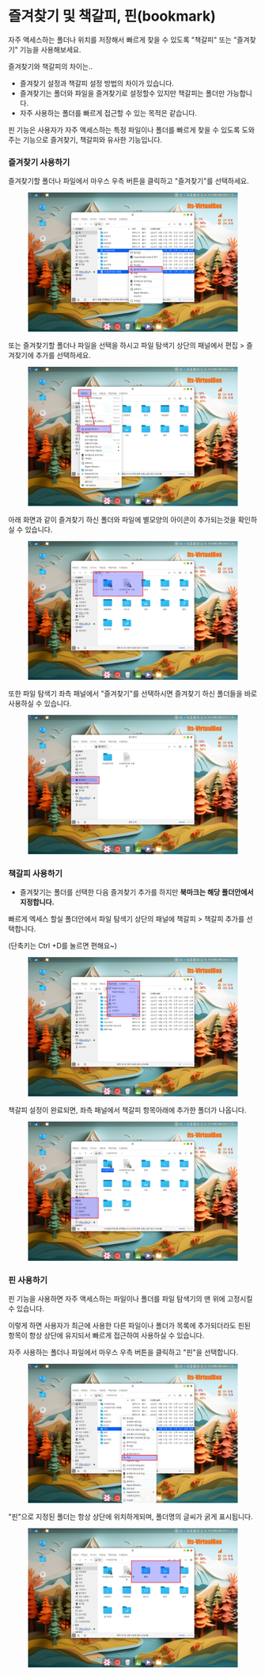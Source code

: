 # 즐겨찾기 및 책갈피, 핀(bookmark)

자주 액세스하는 폴더나 위치를 저장해서 빠르게 찾을 수 있도록 "책갈피" 또는 "즐겨찾기" 기능을 사용해보세요.



즐겨찾기와 책갈피의 차이는..&#x20;

* 즐겨찾기 설정과 책갈피 설정 방법의 차이가 있습니다.
* 즐겨찾기는 폴더와 파일을 즐겨찾기로 설정할수 있지만 책갈피는 폴더만 가능합니다.
* 자주 사용하는 폴더를 빠르게 접근할 수 있는 목적은 같습니다.&#x20;

핀 기능은 사용자가 자주 액세스하는 특정 파일이나 폴더를 빠르게 찾을 수 있도록 도와주는 기능으로 즐겨찾기, 책갈피와 유사한 기능입니다.&#x20;

### 즐겨찾기 사용하기

즐겨찾기할 폴더나 파일에서 마우스 우측 버튼을 클릭하고 "즐겨찾기"를 선택하세요.

<figure><img src="../../.gitbook/assets/image (35).png" alt=""><figcaption></figcaption></figure>

또는 즐겨찾기할 폴더나 파일을 선택을 하시고  파일 탐색기 상단의 패널에서  편집 > 즐겨찾기에 추가를 선택하세요.

<figure><img src="../../.gitbook/assets/image (31).png" alt=""><figcaption></figcaption></figure>

아래 화면과 같이 즐겨찾기 하신 폴더와 파일에 별모양의 아이콘이 추가되는것을 확인하실 수 있습니다.

<figure><img src="../../.gitbook/assets/image (36).png" alt=""><figcaption></figcaption></figure>



또한 파일 탐색기 좌측 패널에서 "즐겨찾기"를 선택하시면 즐겨찾기 하신 폴더들을 바로 사용하실 수 있습니다.

<figure><img src="../../.gitbook/assets/image (37).png" alt=""><figcaption></figcaption></figure>



### 책갈피 사용하기

* 즐겨찾기는 폴더를 선택한 다음 즐겨찾기 추가를 하지만 **북마크는 해당 폴더안에서 지정합니다.**



빠르게 엑세스 할실 폴더안에서 파일 탐색기 상단의 패널에 책갈피 > 책갈피 추가를 선택합니다.

(단축키는 Ctrl +D를 눌르면 편해요\~)

<figure><img src="../../.gitbook/assets/image (38).png" alt=""><figcaption></figcaption></figure>

책갈피 설정이 완료되면, 좌측 패널에서 책갈피 항목아래에 추가한 폴더가 나옵니다.

<figure><img src="../../.gitbook/assets/image (39).png" alt=""><figcaption></figcaption></figure>



### 핀 사용하기

핀 기능을 사용하면 자주 액세스하는 파일이나 폴더를  파일 탐색기의 맨 위에 고정시킬 수 있습니다.&#x20;

이렇게 하면 사용자가 최근에 사용한 다른 파일이나 폴더가 목록에 추가되더라도 핀된 항목이 항상 상단에 유지되서 빠르게 접근하여 사용하실 수 있습니다.&#x20;



자주 사용하는 폴더나 파일에서 마우스 우측 버튼을 클릭하고 "핀"을 선택합니다.&#x20;

<figure><img src="../../.gitbook/assets/image (40).png" alt=""><figcaption></figcaption></figure>



"핀"으로 지정된 폴더는 항상 상단에 위치하게되며, 폴더명의 글씨가 굵게 표시됩니다.&#x20;

<figure><img src="../../.gitbook/assets/image (41).png" alt=""><figcaption></figcaption></figure>



